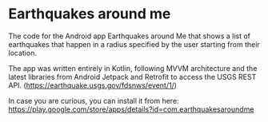 # Earthquakes around me
The code for the Android app Earthquakes around Me that shows a list of earthquakes that happen in a radius specified by the user starting from their location.

The app was written entirely in Kotlin, following MVVM architecture and the latest libraries from Android Jetpack and Retrofit to access the USGS REST API. (https://earthquake.usgs.gov/fdsnws/event/1/)

In case you are curious, you can install it from here: https://play.google.com/store/apps/details?id=com.earthquakesaroundme
